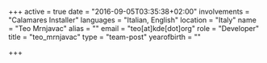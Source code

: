 +++
active = true
date = "2016-09-05T03:35:38+02:00"
involvements = "Calamares Installer"
languages = "Italian, English"
location = "Italy"
name = "Teo Mrnjavac"
alias = ""
email = "teo[at]kde[dot]org"
role = "Developer"
title = "teo_mrnjavac"
type = "team-post"
yearofbirth = ""

+++

